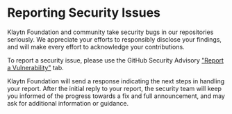 # Reporting Security Issues

Klaytn Foundation and community take security bugs in our repositories seriously. We appreciate your efforts to responsibly disclose your findings, and will make every effort to acknowledge your contributions.

To report a security issue, please use the GitHub Security Advisory ["Report a Vulnerability"](https://github.com/klaytn/klaytn-dapp-toolkit/security/advisories/new) tab.

Klaytn Foundation will send a response indicating the next steps in handling your report. After the initial reply to your report, the security team will keep you informed of the progress towards a fix and full announcement, and may ask for additional information or guidance.
